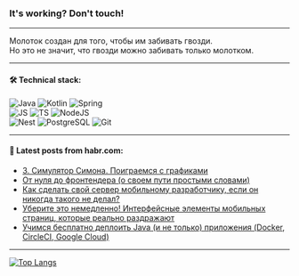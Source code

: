 ### It's working? Don't touch!

---
Молоток создан для того, чтобы им забивать гвозди. <br>
Но это не значит, что гвозди можно забивать только молотком.

---

#### 🛠️ Technical stack:

![Java](https://img.shields.io/badge/Java-informational?logo=Oracle&style=flat&logoColor=white&color=FF4500)
![Kotlin](https://img.shields.io/badge/Kotlin-informational?logo=Kotlin&style=flat&logoColor=white&color=774D97)
![Spring](https://img.shields.io/badge/SpringBoot-informational?logo=SpringBoot&style=flat&logoColor=white&color=6DB33F) <br>
![JS](https://img.shields.io/badge/JS-informational?logo=javaScript&style=flat&logoColor=black&color=F7Df1E)
![TS](https://img.shields.io/badge/TypeScript-informational?logo=typeScript&style=flat&logoColor=black&color=0667A8)
![NodeJS](https://img.shields.io/badge/NodeJS-informational?logo=node.js&style=flat&logoColor=white&color=70A760) <br>
![Nest](https://img.shields.io/badge/NestJS-informational?logo=NestJS&style=flat&logoColor=white&color=E0234E)
![PostgreSQL](https://img.shields.io/badge/PostgreSQL-informational?logo=PostgreSQL&style=flat&logoColor=white&color=DAA520)
![Git](https://img.shields.io/badge/Git-informational?logo=git&style=flat&logoColor=white&color=778899)

___

#### 💬 Latest posts from habr.com:

<!-- BLOG-POST-LIST:START -->
- [3. Симулятор Симона. Поиграемся с графиками](https://habr.com/ru/articles/766050/?utm_source=habrahabr&utm_medium=rss&utm_campaign=766050)
- [От нуля до фронтендера &lpar;о своем пути простыми словами&rpar;](https://habr.com/ru/articles/766026/?utm_source=habrahabr&utm_medium=rss&utm_campaign=766026)
- [Как сделать свой сервер мобильному разработчику, если он никогда такого не делал?](https://habr.com/ru/articles/764790/?utm_source=habrahabr&utm_medium=rss&utm_campaign=764790)
- [Уберите это немедленно! Интерфейсные элементы мобильных страниц, которые реально раздражают](https://habr.com/ru/articles/765974/?utm_source=habrahabr&utm_medium=rss&utm_campaign=765974)
- [Учимся бесплатно деплоить Java &lpar;и не только&rpar; приложения &lpar;Docker, CircleCI, Google Cloud&rpar;](https://habr.com/ru/articles/765952/?utm_source=habrahabr&utm_medium=rss&utm_campaign=765952)
<!-- BLOG-POST-LIST:END -->

---
[![Top Langs](https://github-readme-stats-git-master-advtsetting-gmailcom.vercel.app/api/top-langs/?username=zloylis&langs_count=10&hide_title=false&title_color=e6edf3&size_weight=0.5&count_weight=0.5&layout=compact&hide_border=true&theme=dracula)](https://github.com/zloylis)

<!-- ![GitHub stats](https://github-readme-stats-git-master-advtsetting-gmailcom.vercel.app/api?username=zloylis&show_icons=true&hide_border=true&theme=dracula&hide_title=true&include_all_commits=true&count_private=true&hide=contribs&hide_rank=true) -->
